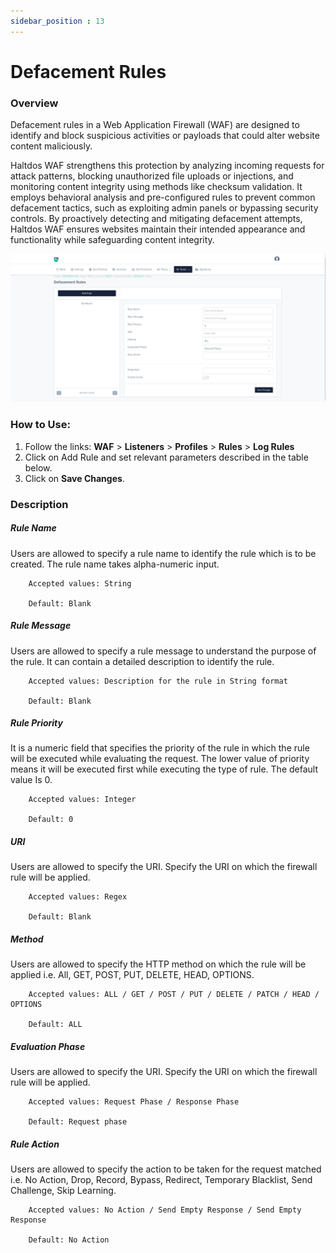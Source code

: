 ```yaml
---
sidebar_position : 13
---
```

# Defacement Rules
   
### Overview
   
Defacement rules in a Web Application Firewall (WAF) are designed to identify and block suspicious activities or payloads that could alter website content maliciously.   
  
Haltdos WAF strengthens this protection by analyzing incoming requests for attack patterns, blocking unauthorized file uploads or injections, and monitoring content integrity using methods like checksum validation. It employs behavioral analysis and pre-configured rules to prevent common defacement tactics, such as exploiting admin panels or bypassing security controls. By proactively detecting and mitigating defacement attempts, Haltdos WAF ensures websites maintain their intended appearance and functionality while safeguarding content integrity.  

![Log Rules](/img/waf/v8/docs/defacementRule.png)
   
### How to Use:
1. Follow the links: **WAF** > **Listeners** > **Profiles** > **Rules** > **Log Rules**
2. Click on Add Rule and set relevant parameters described in the table below.
3. Click on **Save Changes**.
   
### Description

##### **Rule Name**
Users are allowed to specify a rule name to identify the rule which is to be created. The rule name takes alpha-numeric input.

```
    Accepted values: String

    Default: Blank  
```


##### **Rule Message**
Users are allowed to specify a rule message to understand the purpose of the rule. It can contain a detailed description to identify the rule.

```
    Accepted values: Description for the rule in String format

    Default: Blank  
```


##### **Rule Priority**
It is a numeric field that specifies the priority of the rule in which the rule will be executed while evaluating the request. The lower value of priority means it will be executed first while executing the type of rule. The default value Is 0. 

```
    Accepted values: Integer

    Default: 0  
```


##### **URI**
Users are allowed to specify the URI. Specify the URI on which the firewall rule will be applied.

```
    Accepted values: Regex

    Default: Blank  
```


##### **Method**
Users are allowed to specify the HTTP method on which the rule will be applied i.e. All, GET, POST, PUT, DELETE, HEAD, OPTIONS.

```
    Accepted values: ALL / GET / POST / PUT / DELETE / PATCH / HEAD / OPTIONS

    Default: ALL  
```


##### **Evaluation Phase**
Users are allowed to specify the URI. Specify the URI on which the firewall rule will be applied.

```
    Accepted values: Request Phase / Response Phase

    Default: Request phase  
```


##### **Rule Action**
Users are allowed to specify the action to be taken for the request matched i.e. No Action, Drop, Record, Bypass, Redirect, Temporary Blacklist, Send Challenge, Skip Learning.

```
    Accepted values: No Action / Send Empty Response / Send Empty Response

    Default: No Action  
```

